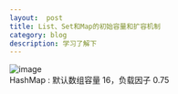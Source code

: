 ```yaml
---
layout:  post
title: List、Set和Map的初始容量和扩容机制
category: blog
description: 学习了解下
---
```



![image](https://user-images.githubusercontent.com/26774647/40224689-796cb174-5ab9-11e8-9a63-2001fa568820.png)  
HashMap : 默认数组容量 16，负载因子 0.75  

